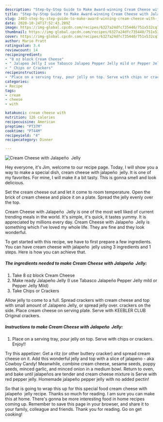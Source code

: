 ```yaml
---
description: "Step-by-Step Guide to Make Award-winning Cream Cheese with Jalapeño  Jelly"
title: "Step-by-Step Guide to Make Award-winning Cream Cheese with Jalapeño  Jelly"
slug: 2403-step-by-step-guide-to-make-award-winning-cream-cheese-with-jalapeno-jelly
date: 2020-10-24T17:52:43.289Z
image: https://img-global.cpcdn.com/recipes/6327a24dfc735440/751x532cq70/cream-cheese-with-jalapeno-jelly-recipe-main-photo.jpg
thumbnail: https://img-global.cpcdn.com/recipes/6327a24dfc735440/751x532cq70/cream-cheese-with-jalapeno-jelly-recipe-main-photo.jpg
cover: https://img-global.cpcdn.com/recipes/6327a24dfc735440/751x532cq70/cream-cheese-with-jalapeno-jelly-recipe-main-photo.jpg
author: Mario Pratt
ratingvalue: 3.4
reviewcount: 14
recipeingredient:
- "8 oz block Cream Cheese"
- " Jalapeo Jelly I use Tabasco Jalapeo Pepper Jelly mild or Pepper Jelly Mild"
- " Chips or Crackers"
recipeinstructions:
- "Place on a serving tray, pour jelly on top. Serve with chips or crackers. Enjoy!!"
categories:
- Recipe
tags:
- cream
- cheese
- with

katakunci: cream cheese with 
nutrition: 126 calories
recipecuisine: American
preptime: "PT37M"
cooktime: "PT44M"
recipeyield: "4"
recipecategory: Dinner

---
```



![Cream Cheese with Jalapeño  Jelly](https://img-global.cpcdn.com/recipes/6327a24dfc735440/751x532cq70/cream-cheese-with-jalapeno-jelly-recipe-main-photo.jpg)

Hey everyone, it's Jim, welcome to our recipe page. Today, I will show you a way to make a special dish, cream cheese with jalapeño  jelly. It is one of my favorites. For mine, I will make it a bit tasty. This is gonna smell and look delicious.

Set the cream cheese out and let it come to room temperature. Open the brick of cream cheese and place it on a plate. Spread the jelly evenly over the top.

Cream Cheese with Jalapeño  Jelly is one of the most well liked of current trending meals in the world. It's simple, it's quick, it tastes yummy. It is appreciated by millions every day. Cream Cheese with Jalapeño  Jelly is something which I've loved my whole life. They are fine and they look wonderful.


To get started with this recipe, we have to first prepare a few ingredients. You can have cream cheese with jalapeño  jelly using 3 ingredients and 1 steps. Here is how you can achieve that.

<!--inarticleads1-->

##### The ingredients needed to make Cream Cheese with Jalapeño  Jelly:

1. Take 8 oz block Cream Cheese
1. Make ready  Jalapeño Jelly (I use Tabasco Jalapeño Pepper Jelly mild or Pepper Jelly Mild)
1. Take  Chips or Crackers


Allow jelly to come to a full. Spread crackers with cream cheese and top with small amount of Jalapeno Jelly, or spread jelly over. crackers on the side. Place cream cheese on serving plate. Serve with KEEBLER CLUB Original crackers. 

<!--inarticleads2-->

##### Instructions to make Cream Cheese with Jalapeño  Jelly:

1. Place on a serving tray, pour jelly on top. Serve with chips or crackers. Enjoy!!


Try this appetizer: Get a ritz (or other buttery cracker) and spread cream cheese on it. Add this wonderful jelly and top with a slice of jalapeno - aka Cowboy Candy! Meanwhile, combine cream cheese, sesame seeds, poppy seeds, minced garlic, and minced onion in a medium bowl. Return to oven, and bake until jalapeños are tender and cream cheese mixture is Serve with red pepper jelly. Homemade jalapeño pepper jelly with no added pectin! 

So that is going to wrap this up for this special food cream cheese with jalapeño  jelly recipe. Thanks so much for reading. I am sure you can make this at home. There's gonna be more interesting food in home recipes coming up. Remember to save this page in your browser, and share it to your family, colleague and friends. Thank you for reading. Go on get cooking!
